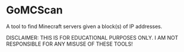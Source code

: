 # GoMCScan
A tool to find Minecraft servers given a block(s) of IP addresses.

DISCLAIMER: THIS IS FOR EDUCATIONAL PURPOSES ONLY. I AM NOT RESPONSIBLE FOR ANY MISUSE OF THESE TOOLS!
